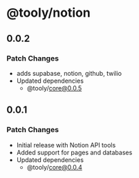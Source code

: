 # @tooly/notion

## 0.0.2

### Patch Changes

- adds supabase, notion, github, twilio
- Updated dependencies
  - @tooly/core@0.0.5

## 0.0.1

### Patch Changes

- Initial release with Notion API tools
- Added support for pages and databases
- Updated dependencies
  - @tooly/core@0.0.4
